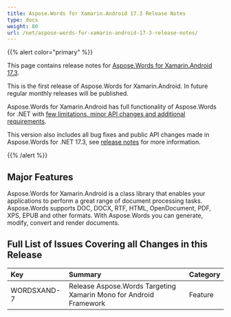 ```yaml
---
title: Aspose.Words for Xamarin.Android 17.3 Release Notes
type: docs
weight: 80
url: /net/aspose-words-for-xamarin-android-17-3-release-notes/
---
```


{{% alert color="primary" %}} 

This page contains release notes for [Aspose.Words for Xamarin.Android 17.3](https://downloads.aspose.com/words/androidxamarin/new-releases/aspose.words-for-xamarin.android-17.3/).

This is the first release of Aspose.Words for Xamarin.Android. In future regular monthly releases will be published.

Aspose.Words for Xamarin.Android has full functionality of Aspose.Words for .NET with [few limitations, minor API changes and additional requirements](https://docs.aspose.com/words/net/xamarin-and-net-standard-2-0-limitations-and-api-differences/).

This version also includes all bug fixes and public API changes made in Aspose.Words for .NET 17.3, see [release notes](/words/net/aspose-words-for-net-17-3-0-release-notes/) for more information.

{{% /alert %}} 

## Major Features

Aspose.Words for Xamarin.Android is a class library that enables your applications to perform a great range of document processing tasks. Aspose.Words supports DOC, DOCX, RTF, HTML, OpenDocument, PDF, XPS, EPUB and other formats. With Aspose.Words you can generate, modify, convert and render documents.

## Full List of Issues Covering all Changes in this Release

|Key|Summary|Category|
| :- | :- | :- |
|WORDSXAND-7|Release Aspose.Words Targeting Xamarin Mono for Android Framework|Feature|

